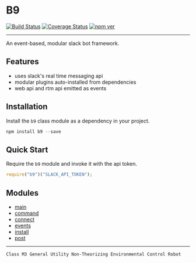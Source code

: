 # B9
[![Build Status](https://travis-ci.org/mhelgeson/b9.svg?branch=master)](https://travis-ci.org/mhelgeson/b9)
[![Coverage Status](https://coveralls.io/repos/github/mhelgeson/b9/badge.svg?branch=master)](https://coveralls.io/github/mhelgeson/b9?branch=master)
[![npm ver](https://img.shields.io/badge/npm-v1.0.0-blue.svg)](https://www.npmjs.com/package/b9)
- - -
An event-based, modular slack bot framework.

## Features
- uses slack's real time messaging api
- modular plugins auto-installed from dependencies
- web api and rtm api emitted as events

## Installation
Install the `b9` class module as a dependency in your project.

```js
npm install b9 --save
```

## Quick Start
Require the `b9` module and invoke it with the api token.

```js
require("b9")("SLACK_API_TOKEN");
```

## Modules
- [main](./src)
- [command](./src/command)
- [connect](./src/connect)
- [events](./src/events)
- [install](./src/install)
- [post](./src/post)

---

`Class M3 General Utility Non-Theorizing Environmental Control Robot`
